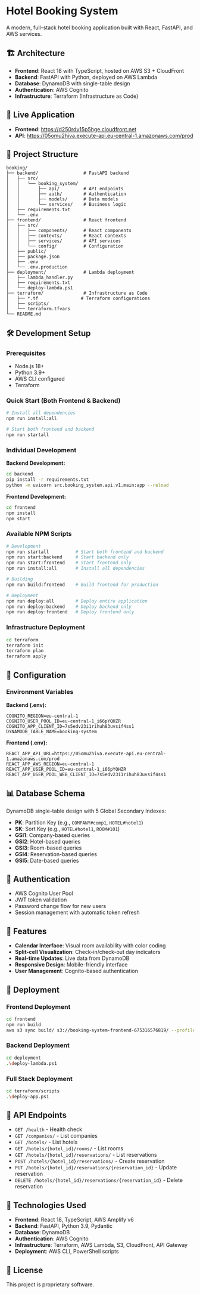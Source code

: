 # Hotel Booking System

A modern, full-stack hotel booking application built with React, FastAPI, and AWS services.

## 🏗️ Architecture

- **Frontend**: React 18 with TypeScript, hosted on AWS S3 + CloudFront
- **Backend**: FastAPI with Python, deployed on AWS Lambda
- **Database**: DynamoDB with single-table design
- **Authentication**: AWS Cognito
- **Infrastructure**: Terraform (Infrastructure as Code)

## 🚀 Live Application

- **Frontend**: https://d250rdy15p5hge.cloudfront.net
- **API**: https://05omu2hiva.execute-api.eu-central-1.amazonaws.com/prod

## 📁 Project Structure

```
booking/
├── backend/                 # FastAPI backend
│   ├── src/
│   │   └── booking_system/
│   │       ├── api/         # API endpoints
│   │       ├── auth/        # Authentication
│   │       ├── models/      # Data models
│   │       └── services/    # Business logic
│   ├── requirements.txt
│   └── .env
├── frontend/                # React frontend
│   ├── src/
│   │   ├── components/      # React components
│   │   ├── contexts/        # React contexts
│   │   ├── services/        # API services
│   │   └── config/          # Configuration
│   ├── public/
│   ├── package.json
│   ├── .env
│   └── .env.production
├── deployment/              # Lambda deployment
│   ├── lambda_handler.py
│   ├── requirements.txt
│   └── deploy-lambda.ps1
├── terraform/               # Infrastructure as Code
│   ├── *.tf                # Terraform configurations
│   ├── scripts/
│   └── terraform.tfvars
└── README.md
```

## 🛠️ Development Setup

### Prerequisites

- Node.js 18+
- Python 3.9+
- AWS CLI configured
- Terraform

### Quick Start (Both Frontend & Backend)

```bash
# Install all dependencies
npm run install:all

# Start both frontend and backend
npm run startall
```

### Individual Development

**Backend Development:**
```bash
cd backend
pip install -r requirements.txt
python -m uvicorn src.booking_system.api.v1.main:app --reload
```

**Frontend Development:**
```bash
cd frontend
npm install
npm start
```

### Available NPM Scripts

```bash
# Development
npm run startall          # Start both frontend and backend
npm run start:backend     # Start backend only
npm run start:frontend    # Start frontend only
npm run install:all       # Install all dependencies

# Building
npm run build:frontend    # Build frontend for production

# Deployment
npm run deploy:all        # Deploy entire application
npm run deploy:backend    # Deploy backend only
npm run deploy:frontend   # Deploy frontend only
```

### Infrastructure Deployment

```bash
cd terraform
terraform init
terraform plan
terraform apply
```

## 🔧 Configuration

### Environment Variables

**Backend (.env):**
```
COGNITO_REGION=eu-central-1
COGNITO_USER_POOL_ID=eu-central-1_i66pYQHZR
COGNITO_APP_CLIENT_ID=7s5edv23i1rihuh83uvsif4ss1
DYNAMODB_TABLE_NAME=booking-system
```

**Frontend (.env):**
```
REACT_APP_API_URL=https://05omu2hiva.execute-api.eu-central-1.amazonaws.com/prod
REACT_APP_AWS_REGION=eu-central-1
REACT_APP_USER_POOL_ID=eu-central-1_i66pYQHZR
REACT_APP_USER_POOL_WEB_CLIENT_ID=7s5edv23i1rihuh83uvsif4ss1
```

## 📊 Database Schema

DynamoDB single-table design with 5 Global Secondary Indexes:

- **PK**: Partition Key (e.g., `COMPANY#comp1`, `HOTEL#hotel1`)
- **SK**: Sort Key (e.g., `HOTEL#hotel1`, `ROOM#101`)
- **GSI1**: Company-based queries
- **GSI2**: Hotel-based queries  
- **GSI3**: Room-based queries
- **GSI4**: Reservation-based queries
- **GSI5**: Date-based queries

## 🔐 Authentication

- AWS Cognito User Pool
- JWT token validation
- Password change flow for new users
- Session management with automatic token refresh

## 🎨 Features

- **Calendar Interface**: Visual room availability with color coding
- **Split-cell Visualization**: Check-in/check-out day indicators
- **Real-time Updates**: Live data from DynamoDB
- **Responsive Design**: Mobile-friendly interface
- **User Management**: Cognito-based authentication

## 🚀 Deployment

### Frontend Deployment

```bash
cd frontend
npm run build
aws s3 sync build/ s3://booking-system-frontend-675316576819/ --profile private
```

### Backend Deployment

```bash
cd deployment
.\deploy-lambda.ps1
```

### Full Stack Deployment

```bash
cd terraform/scripts
.\deploy-app.ps1
```

## 📝 API Endpoints

- `GET /health` - Health check
- `GET /companies/` - List companies
- `GET /hotels/` - List hotels
- `GET /hotels/{hotel_id}/rooms/` - List rooms
- `GET /hotels/{hotel_id}/reservations/` - List reservations
- `POST /hotels/{hotel_id}/reservations/` - Create reservation
- `PUT /hotels/{hotel_id}/reservations/{reservation_id}` - Update reservation
- `DELETE /hotels/{hotel_id}/reservations/{reservation_id}` - Delete reservation

## 🔧 Technologies Used

- **Frontend**: React 18, TypeScript, AWS Amplify v6
- **Backend**: FastAPI, Python 3.9, Pydantic
- **Database**: DynamoDB
- **Authentication**: AWS Cognito
- **Infrastructure**: Terraform, AWS Lambda, S3, CloudFront, API Gateway
- **Deployment**: AWS CLI, PowerShell scripts

## 📄 License

This project is proprietary software.